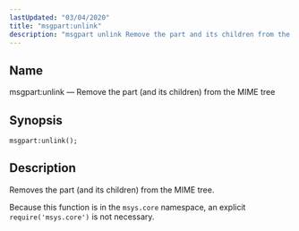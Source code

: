 ```yaml
---
lastUpdated: "03/04/2020"
title: "msgpart:unlink"
description: "msgpart unlink Remove the part and its children from the MIME tree msgpart unlink Removes the part and its children from the MIME tree Because this function is in the msys core namespace an explicit require msys core is not necessary..."
---
```


<a name="lua.ref.msgpart_unlink"></a> 
## Name

msgpart:unlink — Remove the part (and its children) from the MIME tree

<a name="idp24370912"></a> 
## Synopsis

`msgpart:unlink();`

<a name="idp24372896"></a> 
## Description

Removes the part (and its children) from the MIME tree.

Because this function is in the `msys.core` namespace, an explicit `require('msys.core')` is not necessary.